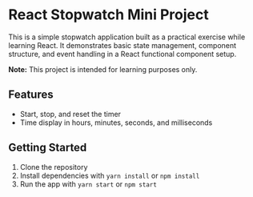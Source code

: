 # React Stopwatch Mini Project

This is a simple stopwatch application built as a practical exercise while learning React.
It demonstrates basic state management, component structure, and event handling in a React functional component setup.

**Note:** This project is intended for learning purposes only.

## Features

- Start, stop, and reset the timer
- Time display in hours, minutes, seconds, and milliseconds


## Getting Started

1. Clone the repository
2. Install dependencies with `yarn install` or `npm install`
3. Run the app with `yarn start` or `npm start`